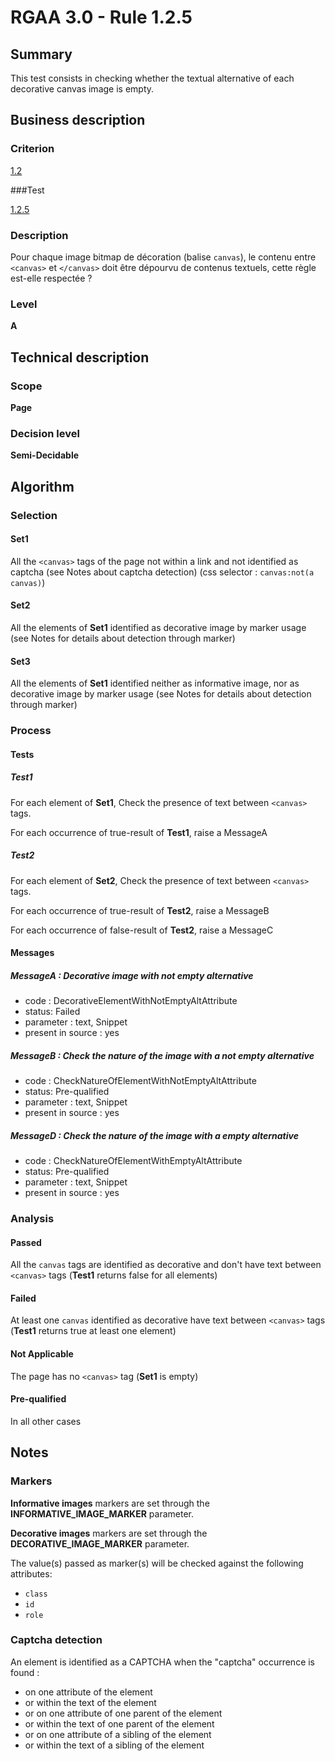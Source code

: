 # RGAA 3.0 -  Rule 1.2.5

## Summary

This test consists in checking whether the textual alternative of each decorative canvas image is empty.

## Business description

### Criterion

[1.2](http://references.modernisation.gouv.fr/referentiel-technique-0#crit-1-2)

###Test

[1.2.5](http://references.modernisation.gouv.fr/referentiel-technique-0#test-1-2-5)

### Description

Pour chaque image bitmap de d&eacute;coration (balise `canvas`), le contenu entre `<canvas>` et `</canvas>` doit &ecirc;tre d&eacute;pourvu de contenus textuels, cette r&egrave;gle est-elle respect&eacute;e ?

### Level

**A**

## Technical description

### Scope

**Page**

### Decision level

**Semi-Decidable**

## Algorithm

### Selection

#### Set1

All the `<canvas>` tags of the page not within a link and not identified as captcha (see Notes about captcha detection) (css selector : `canvas:not(a canvas)`)

#### Set2

All the elements of **Set1** identified as decorative image by marker usage (see Notes for details about detection through marker)

#### Set3

All the elements of **Set1** identified neither as informative image, nor as decorative image by marker usage (see Notes for details about detection through marker)

### Process

#### Tests

##### Test1

For each element of **Set1**, Check the presence of text between `<canvas>` tags.

For each occurrence of true-result of **Test1**, raise a MessageA

##### Test2

For each element of **Set2**, Check the presence of text between `<canvas>` tags.

For each occurrence of true-result of **Test2**, raise a MessageB

For each occurrence of false-result of **Test2**, raise a MessageC

#### Messages

##### MessageA : Decorative image with not empty alternative

-    code : DecorativeElementWithNotEmptyAltAttribute
-    status: Failed
-    parameter : text, Snippet
-    present in source : yes

##### MessageB : Check the nature of the image with a not empty alternative

-    code : CheckNatureOfElementWithNotEmptyAltAttribute
-    status: Pre-qualified
-    parameter : text, Snippet
-    present in source : yes

##### MessageD : Check the nature of the image with a empty alternative

-    code : CheckNatureOfElementWithEmptyAltAttribute
-    status: Pre-qualified
-    parameter : text, Snippet
-    present in source : yes

### Analysis

#### Passed

All the `canvas` tags are identified as decorative and don't have text between `<canvas>` tags (**Test1** returns false for all elements)

#### Failed

At least one `canvas` identified as decorative have text between `<canvas>` tags (**Test1** returns true at least one element)

#### Not Applicable

The page has no `<canvas>` tag (**Set1** is empty)

#### Pre-qualified

In all other cases

## Notes

### Markers 

**Informative images** markers are set through the **INFORMATIVE_IMAGE_MARKER** parameter.

**Decorative images** markers are set through the **DECORATIVE_IMAGE_MARKER** parameter.

The value(s) passed as marker(s) will be checked against the following attributes:

- `class`
- `id`
- `role`

### Captcha detection

An element is identified as a CAPTCHA when the "captcha" occurrence is found :

- on one attribute of the element
- or within the text of the element
- or on one attribute of one parent of the element
- or within the text of one parent of the element
- or on one attribute of a sibling of the element
- or within the text of a sibling of the element
